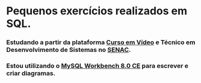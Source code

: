 # Pequenos exercícios realizados em SQL.
### Estudando a partir da plataforma [Curso em Vídeo](https://www.cursoemvideo.com/) e Técnico em Desenvolvimento de Sistemas no [SENAC](https://www.ead.senac.br/cursos-tecnicos/tecnico-em-desenvolvimento-de-sistemas/).
### Estou utilizando o [MySQL Workbench 8.0 CE](https://dev.mysql.com/downloads/workbench/) para escrever e criar diagramas.
